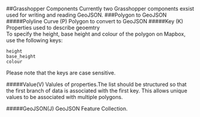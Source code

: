 ##Grasshopper Components
Currently two Grasshopper components exsist used for writing and reading GeoJSON. 
###Polygon to GeoJSON 
#####Polyline Curve (P)
Polygon to convert to GeoJSON 
#####Key (K)
Properties used to describe geoemtry
<br>
To specify the height, base height and colour of the polygon on Mapbox, use the following keys:

    height
    base_height
    colour 
Please note that the keys are case sensitive.

#####Value(V)
Valules of properties.The list should be structured so that the first branch of data is associated with the first key. This allows unique values to be associated with multiple polygons.

#####GeoJSON(J)
GeoJSON Feature Collection.

<br>

